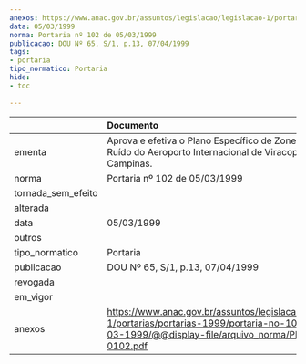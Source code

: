 ```yaml
---
anexos: https://www.anac.gov.br/assuntos/legislacao/legislacao-1/portarias/portarias-1999/portaria-no-102-de-05-03-1999/@@display-file/arquivo_norma/PD1999-0102.pdf
data: 05/03/1999
norma: Portaria nº 102 de 05/03/1999
publicacao: DOU Nº 65, S/1, p.13, 07/04/1999
tags:
- portaria
tipo_normatico: Portaria
hide: 
- toc 
 
---
```


|                    | Documento                                                                                                                                                    |
|:-------------------|:-------------------------------------------------------------------------------------------------------------------------------------------------------------|
| ementa             | Aprova e efetiva o Plano Específico de Zoneamento de Ruído do Aeroporto Internacional de Viracopos - Campinas.                                               |
| norma              | Portaria nº 102 de 05/03/1999                                                                                                                                |
| tornada_sem_efeito |                                                                                                                                                              |
| alterada           |                                                                                                                                                              |
| data               | 05/03/1999                                                                                                                                                   |
| outros             |                                                                                                                                                              |
| tipo_normatico     | Portaria                                                                                                                                                     |
| publicacao         | DOU Nº 65, S/1, p.13, 07/04/1999                                                                                                                             |
| revogada           |                                                                                                                                                              |
| em_vigor           |                                                                                                                                                              |
| anexos             | https://www.anac.gov.br/assuntos/legislacao/legislacao-1/portarias/portarias-1999/portaria-no-102-de-05-03-1999/@@display-file/arquivo_norma/PD1999-0102.pdf |